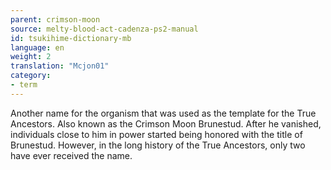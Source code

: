 ```yaml
---
parent: crimson-moon
source: melty-blood-act-cadenza-ps2-manual
id: tsukihime-dictionary-mb
language: en
weight: 2
translation: "Mcjon01"
category:
- term
---
```


Another name for the organism that was used as the template for the True Ancestors. Also known as the Crimson Moon Brunestud.
After he vanished, individuals close to him in power started being honored with the title of Brunestud.
However, in the long history of the True Ancestors, only two have ever received the name.
